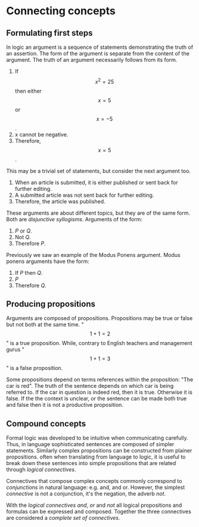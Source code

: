 # Connecting concepts

## Formulating first steps

In logic an argument is a sequence of statements demonstrating the truth of an
assertion. The form of the argument is separate from the content of the
argument. The truth of an argument necessarily follows from its form.

1. If $$x^2 = 25$$ then either $$x = 5$$ or $$x = -5$$.
1. x cannot be negative.
1. Therefore, $$x = 5$$.

This may be a trivial set of statements, but consider the next argument too.

1. When an article is submitted, it is either published or sent back for further editing.
1. A submitted article was not sent back for further editing.
1. Therefore, the article was published.

These arguments are about different topics, but they are of the same form. Both
are *disjunctive syllogisms*. Arguments of the form:

1. *P* or *Q*.
1. Not *Q*.
1. Therefore *P*.

Previously we saw an example of the Modus Ponens argument. Modus ponens
arguments have the form:

1. If *P* then *Q*.
1. *P*
1. Therefore *Q*.

## Producing propositions

Arguments are composed of propositions. Propositions may be true or false but
not both at the same time. "$$1 + 1 = 2$$" is a true proposition. While,
contrary to English teachers and management gurus "$$1 + 1 = 3$$" is a false
proposition.

Some propositions depend on terms references within the proposition: "The car
is red". The truth of the sentence depends on which car is being referred to.
If the car in question is indeed red, then it is true.  Otherwise it is false.
If the the context is unclear, or the sentence can be made both true and false
then it is not a productive proposition.

## Compound concepts

Formal logic was developed to be intuitive when communicating carefully. Thus,
in language sophisticated sentences are composed of simpler statements.
Similarly complex propositions can be constructed from plainer propositions.
often when translating from language to logic, it is useful to break down these
sentences into simple propositions that are related through _logical
connectives_.

Connectives that compose complex concepts commonly correspond to _conjunctions_
in natural language: e.g. and, and or. However, the simplest _connective_ is
not a conjunction, it's the negation, the adverb _not_.

With the _logical connectives_ _and_, _or_ and _not_ all logical propositions
and formulas can be expressed and composed. Together the three connectives are
considered a _complete set of connectives_.

